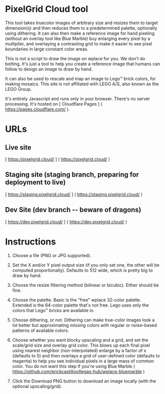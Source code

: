 # PixelGrid Cloud tool

This tool takes truecolor images of arbitrary size and resizes them to target dimension(s) and then reduces them to a predetermined palette, optionally using dithering.
It can also then make a reference image for hand pixeling (without an overlay tool like Blue Marble) buy enlarging every pixel by a multiplier, and overlaying a contrasting grid to make it easier to see pixel boundaries in large constant color areas.

This is not a script to draw the image on wplace for you. We don't do botting. It's just a tool to help you create a reference image that humans can follow to design an image to draw by hand.

It can also be used to rescale and map an image to Lego&trade; brick colors, for making mosaics. This site is not affiliated with LEGO A/S, also known as the LEGO Group.

It's entirely Javascript and runs only in your browser. There's no server processing. It's hosted on [ Cloudflare Pages ] ( https://pages.cloudflare.com/ ).

# URLs

## Live site
[ https://pixelgrid.cloud/ ] ( https://pixelgrid.cloud/ )

## Staging site (staging branch, preparing for deployment to live)
[ https://staging.pixelgrid.cloud/ ] ( https://staging.pixelgrid.cloud/ )

## Dev Site (dev branch -- beware of dragons)
[ https://dev.pixelgrid.cloud/ ] ( https://dev.pixelgrid.cloud/ )


# Instructions

1. Choose a file (PNG or JPG supported).

2. Set the X and/or Y pixel output size (if you only set one, the other will be computed proportionally). Defaults to 512 wide, which is pretty big to draw by hand.

3. Choose the resize filtering method (bilinear or bicubic). Either should be fine.

4. Choose the palette. Basic is the "free" wplace 32-color palette. Extended is the 64-color palette that's not free. Lego uses only the colors that Lego&trade; bricks are available in.

5. Choose dithering, or not. Dithering can make true-color images look a lot better but approximating missing colors with regular or noise-based patterns of available colors.

6. Choose whether you want blocky upscaling and a grid, and set the scale/grid size and overlay grid color. This blows up each final pixel using nearest neighbor (non-interpolated) enlarge by a factor of x (defaults to 5) and then overlays a grid of user-defined color (defaults to magenta) to help you see individual pixels in a large mass of common color. You do not want this step if you're using Blue Marble ( https://github.com/erickcastillovillegas-hub/wplace-bluemarble )

7. Click the Download PNG button to download an image locally (with the optional upscaling/grid).

